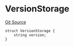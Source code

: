 # VersionStorage
[Git Source](https://github.com/thrackle-io/rules-engine/blob/9f8d8e88474215a5428a3c0196051d47d58e8650/src/protocol/diamond/VersionFacetLib.sol)


```solidity
struct VersionStorage {
    string version;
}
```


